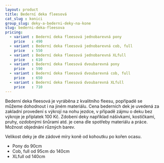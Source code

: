 ```yaml
---
layout: product
title: Bederní deka fleesová
cat_slug : konici
group_slug: deky-a-bederni-deky-na-kone
slug: bederni-deka-fleesova
pricing:
  - variant : Bederní deka fleesová jednobarevná pony
    price   : 490
  - variant : Bederní deka fleesová jednobarevná cob, full
    price   : 550
  - variant : Bederní deka fleesová jednobarevná XLfull
    price   : 610
  - variant : Bederní deka fleesová dvoubarevná pony
    price   : 590
  - variant : Bederní deka fleesová dvoubarevná cob, full
    price   : 650
  - variant : Bederní deka fleesová dvoubarevná XLfull
    price   : 710
---
```


Bederní deka fleesová je vyráběna z kvalitního fleesu, popřípadě se můžeme dohodnout i na jiném materiálu.
Cena bederních dek je uvedená za zakladní provedení s výkrojí na nohu jezdce, v případě zájmu o deku bez výkroje je příplatek 100&nbsp;Kč. 
Zdobení deky například nášivkami, kostičkami, pruhy, ozdobnými šnůrami atd. je cena dle spotřeby materiálu a práce.
Možnost objednání různých barev.

Velikost deky je dle zádové míry koně od kohoutku po kořen ocasu.

 - Pony do 90cm
 - Cob, full od 95cm do 140cm
 - XLfull od 140cm

